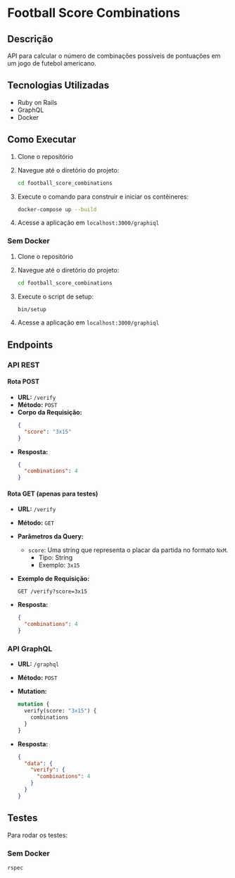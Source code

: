 # Football Score Combinations

## Descrição
API para calcular o número de combinações possíveis de pontuações em um jogo de futebol americano.

## Tecnologias Utilizadas
- Ruby on Rails
- GraphQL
- Docker

## Como Executar

1. Clone o repositório
2. Navegue até o diretório do projeto:

    ```bash
    cd football_score_combinations
    ```
3. Execute o comando para construir e iniciar os contêineres:

    ```bash
    docker-compose up --build
    ```

4. Acesse a aplicação em `localhost:3000/graphiql`

### Sem Docker

1. Clone o repositório
2. Navegue até o diretório do projeto:

    ```bash
    cd football_score_combinations
    ```
3. Execute o script de setup:

    ```bash
    bin/setup
    ```

4. Acesse a aplicação em `localhost:3000/graphiql`


## Endpoints

### API REST
#### Rota POST

- **URL:** `/verify`
- **Método:** `POST`
- **Corpo da Requisição:**
    ```json
    {
      "score": "3x15"
    }
    ```
- **Resposta:**
    ```json
    {
      "combinations": 4
    }
    ```
#### Rota GET (apenas para testes)

- **URL:** `/verify`
- **Método:** `GET`
- **Parâmetros da Query:**
  - `score`: Uma string que representa o placar da partida no formato `NxM`.
    - Tipo: String
    - Exemplo: `3x15`
  
- **Exemplo de Requisição:**
    ```
    GET /verify?score=3x15
    ```
  
- **Resposta:**
    ```json
    {
      "combinations": 4
    }
    ```
### API GraphQL
- **URL:** `/graphql`
- **Método:** `POST`
- **Mutation:**
    ```graphql
    mutation {
      verify(score: "3x15") {
        combinations
      }
    }
    ```

- **Resposta:**
    ```json
    {
      "data": {
        "verify": {
          "combinations": 4
        }
      }
    }
    ```

## Testes

Para rodar os testes:

### Sem Docker
```bash
rspec
